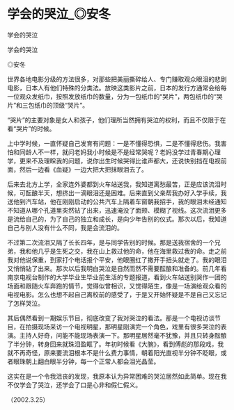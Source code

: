 # 学会的哭泣_◎安冬

学会的哭泣

学会的哭泣

◎安冬

世界各地电影分级的方法很多，对那些把美丽撕碎给人、专门赚取观众眼泪的悲剧电影，日本人有他们特殊的分类法。放映这类影片之前，日本的发行方通常会给每一位观众发纸巾，按照发放纸巾的数量，分为一包纸巾的“哭片”，两包纸巾的“哭片”和三包纸巾的顶级“哭片”。

“哭片”的主要对象是女人和孩子，他们理所当然拥有哭泣的权利，而且不仅限于在看“哭片”的时候。

上中学时候，一直怀疑自己发育有问题：一是不懂得恐惧，二是不懂得悲伤。我害怕和同龄人不一样，就问老妈我小时候是不是经常哭呢？老妈没学过青春期心理学，更来不及理睬我的问题，说你出生时候哭得比谁声都大，还说快别挡在电视前面，然后一边看《血疑》一边大把大把抹眼泪去了。

后来去北方上学，全家连外婆都到火车站送我，我知道离愁最苦，正是应该流泪时候，可酝酿半天，想挤出一滴眼泪还是困难。后来直到父亲帮我办好入学手续，我送他到汽车站，他在刚刚启动的公共汽车上隔着车窗朝我招手，我的眼泪未经通知不知道从哪个孔道里突然钻了出来，迅速淹没了面颊、模糊了视线。这次流泪更多是流给自己的，为了自己的独立和成长，是向少年告别的仪式。那次以后，我知道自己与别人没有什么不同，我是会流泪的。

不过第二次流泪又隔了长长四年，是与同学告别的时候。那是送我宿舍的一个兄弟，我和他几乎是生死之交，我在山上救过他的命，他在海里救过我的命。走之前我对他说保重，到家打个电话报个平安，他眼圈红了撒开手扭头就走了。我的眼泪又悄悄钻了出来。那次以后我明白哭泣是自然而然不需要酝酿和准备的。前几年看南京电视台制作的大学毕业生毕业前生活的专题报道，看到火车站送别哭作一团的场面和跟随火车奔跑的情节，觉得似曾相识，又觉得陌生，像是一场演给观众看的电视电影。怎么也想不起自己离校前的感受了，于是又开始怀疑是不是自己又忘记了怎样哭泣。

其后偶然看到一期娱乐节目，彻底改变了我对哭泣的看法。那是一个电视访谈节目，在拍摄现场采访一个电视明星，那明星刚演完一个角色，戏里有很多哭泣的表演。主持人好奇，问能不能现场表演一下。那明星居然毫不犹豫，并且只转身酝酿了半分钟，转身回来就珠泪盈眶了。年初时候看《大腕》，看到傅彪的那段戏，我就不再奇怪，原来要流泪根本不是什么费力事情，朝着阳光直视半分钟不眨眼，或者眼珠朝上翻白眼半分钟，每一个正常人都会泪光晶莹。

这实在是一个令我沮丧的发现，我原本认为异常困难的哭泣居然如此简单。现在我不仅学会了哭泣，还学会了口是心非和假仁假义。

（2002.3.25）